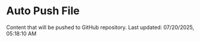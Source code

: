 # Auto Push File

Content that will be pushed to GitHub repository.
Last updated: 07/20/2025, 05:18:10 AM